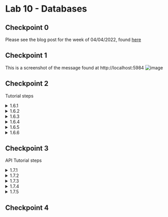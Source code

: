 # Lab 10 - Databases

## Checkpoint 0

Please see the blog post for the week of 04/04/2022, found [here](https://github.com/emkulka/oss-repo-template/wiki/Weekly-Blog)

## Checkpoint 1
This is a screenshot of the message found at http://localhost:5984
![image](https://user-images.githubusercontent.com/25308429/161283935-22877cef-ce25-4e2a-b10a-e79309c5dc72.png)

## Checkpoint 2
Tutorial steps

<details>
  <summary>1.6.1</summary>
  
  ![image](https://user-images.githubusercontent.com/25308429/161288530-0e6d9c7d-90b0-4731-b7dd-7ed39481c94f.png)
  
</details>

<details>
  <summary>1.6.2</summary>
  
  ![image](https://user-images.githubusercontent.com/25308429/161288963-f60a77e4-7c54-45e8-93e2-de44e25bdbb3.png)

</details>

<details>
  <summary>1.6.3</summary>

  ![image](https://user-images.githubusercontent.com/25308429/161289348-c38be20b-c31d-4137-b586-b709b789f7f5.png)

  ![image](https://user-images.githubusercontent.com/25308429/161289569-0e08ab4c-dddf-46a6-a20c-5cba4d216f82.png)

  ![image](https://user-images.githubusercontent.com/25308429/161289689-f9037a8b-ef7d-4190-873f-3f18583746e5.png)

</details>

<details>
  <summary>1.6.4</summary>

  ![image](https://user-images.githubusercontent.com/25308429/161293033-804bf605-7b4d-4c00-8154-b9553940a796.png)
  
  ![image](https://user-images.githubusercontent.com/25308429/161293277-6df54965-5274-4a85-90ab-65063ddfbda1.png)

</details>

<details>
  <summary>1.6.5</summary>
  
  ![image](https://user-images.githubusercontent.com/25308429/161294127-dbe3e59a-eccd-41bc-b2d6-6fdcfcd3c916.png)

  ![image](https://user-images.githubusercontent.com/25308429/161294218-aa0a54a2-c041-43cf-a2a7-e2761e5bb1f3.png)

  ![image](https://user-images.githubusercontent.com/25308429/161294412-4fb0c9a6-4cf7-4aa7-b30f-ca34a626d6df.png)
  
</details>

<details>
  <summary>1.6.6</summary>
  
  no documentation to show.
  
 </details>


## Checkpoint 3
API Tutorial steps

<details>
  <summary>1.7.1</summary>
  
  hi
  
</details>

<details>
  <summary>1.7.2</summary>
  
  hi

</details>

<details>
  <summary>1.7.3</summary>

  hi

</details>

<details>
  <summary>1.7.4</summary>

  hi

</details>

<details>
  <summary>1.7.5</summary>
  
  no documentation to show.
  
</details>

## Checkpoint 4

